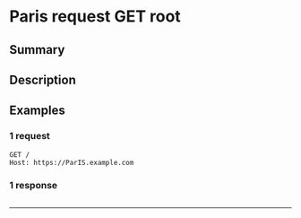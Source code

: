 # Paris request GET root 

## Summary

## Description

## Examples

### 1 request

```http request
GET /
Host: https://ParIS.example.com

```


### 1 response

```

```

---